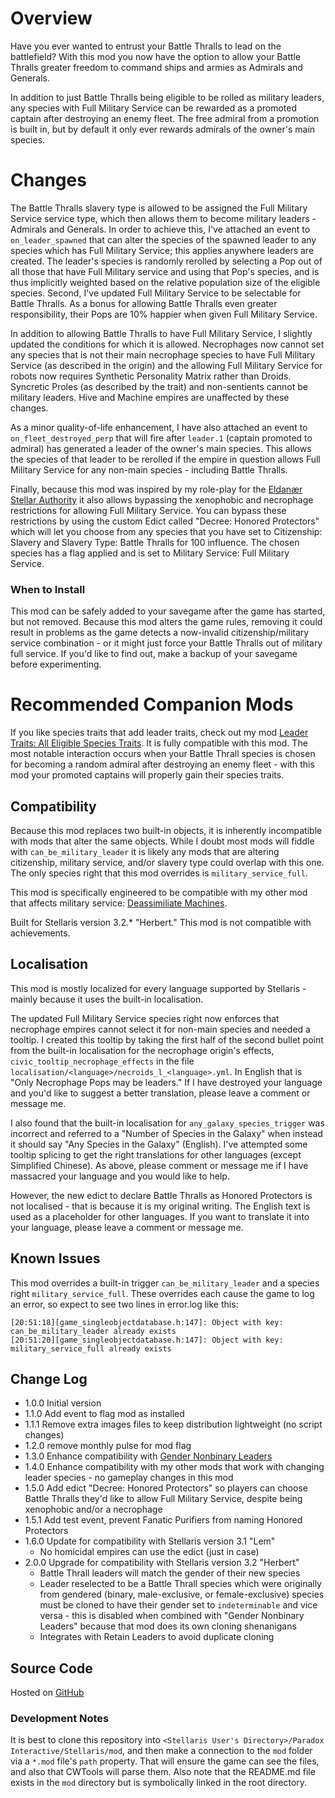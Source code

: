 # Overview

Have you ever wanted to entrust your Battle Thralls to lead on the battlefield? With this mod you now have the option to allow your Battle Thralls greater freedom to command ships and armies as Admirals and Generals.

In addition to just Battle Thralls being eligible to be rolled as military leaders, any species with Full Military Service can be rewarded as a promoted captain after destroying an enemy fleet.  The free admiral from a promotion is built in, but by default it only ever rewards admirals of the owner's main species.

# Changes

The Battle Thralls slavery type is allowed to be assigned the Full Military Service service type, which then allows them to become military leaders - Admirals and Generals.  In order to achieve this, I've attached an event to `on_leader_spawned` that can alter the species of the spawned leader to any species which has Full Military Service; this applies anywhere leaders are created.  The leader's species is randomly rerolled by selecting a Pop out of all those that have Full Military service and using that Pop's species, and is thus implicitly weighted based on the relative population size of the eligible species.  Second, I've updated Full Military Service to be selectable for Battle Thralls.  As a bonus for allowing Battle Thralls even greater responsibility, their Pops are 10% happier when given Full Military Service.

In addition to allowing Battle Thralls to have Full Military Service, I slightly updated the conditions for which it is allowed.  Necrophages now cannot set any species that is not their main necrophage species to have Full Military Service (as described in the origin) and the allowing Full Military Service for robots now requires Synthetic Personality Matrix rather than Droids.  Syncretic Proles (as described by the trait) and non-sentients cannot be military leaders.  Hive and Machine empires are unaffected by these changes.

As a minor quality-of-life enhancement, I have also attached an event to `on_fleet_destroyed_perp` that will fire after `leader.1` (captain promoted to admiral) has generated a leader of the owner's main species.  This allows the species of that leader to be rerolled if the empire in question allows Full Military Service for any non-main species - including Battle Thralls.

Finally, because this mod was inspired by my role-play for the [Eldanær Stellar Authority](https://steamcommunity.com/sharedfiles/filedetails/?id=2496360535) it also allows bypassing the xenophobic and necrophage restrictions for allowing Full Military Service.  You can bypass these restrictions by using the custom Edict called "Decree: Honored Protectors" which will let you choose from any species that you have set to Citizenship: Slavery and Slavery Type: Battle Thralls for 100 influence.  The chosen species has a flag applied and is set to Military Service: Full Military Service.

### When to Install

This mod can be safely added to your savegame after the game has started, but not removed.  Because this mod alters the game rules, removing it could result in problems as the game detects a now-invalid citizenship/military service combination - or it might just force your Battle Thralls out of military full service.  If you'd like to find out, make a backup of your savegame before experimenting.

# Recommended Companion Mods

If you like species traits that add leader traits, check out my mod [Leader Traits: All Eligible Species Traits](https://steamcommunity.com/sharedfiles/filedetails/?id=2499031295).  It is fully compatible with this mod.  The most notable interaction occurs when your Battle Thrall species is chosen for becoming a random admiral after destroying an enemy fleet - with this mod your promoted captains will properly gain their species traits.

## Compatibility

Because this mod replaces two built-in objects, it is inherently incompatible with mods that alter the same objects.  While I doubt most mods will fiddle with `can_be_military_leader` it is likely any mods that are altering citizenship, military service, and/or slavery type could overlap with this one.  The only species right that this mod overrides is `military_service_full`.

This mod is specifically engineered to be compatible with my other mod that affects military service: [Deassimiliate Machines](https://steamcommunity.com/sharedfiles/filedetails/?id=2553812372).

Built for Stellaris version 3.2.\* "Herbert."  This mod is not compatible with achievements.

## Localisation

This mod is mostly localized for every language supported by Stellaris - mainly because it uses the built-in localisation.

The updated Full Military Service species right now enforces that necrophage empires cannot select it for non-main species and needed a tooltip.  I created this tooltip by taking the first half of the second bullet point from the built-in localisation for the necrophage origin's effects, `civic_tooltip_necrophage_effects` in the file `localisation/<language>/necroids_l_<language>.yml`.  In English that is "Only Necrophage Pops may be leaders."  If I have destroyed your language and you'd like to suggest a better translation, please leave a comment or message me.

I also found that the built-in localisation for `any_galaxy_species_trigger` was incorrect and referred to a "Number of Species in the Galaxy" when instead it should say "Any Species in the Galaxy" (English).  I've attempted some tooltip splicing to get the right translations for other languages (except Simplified Chinese).  As above, please comment or message me if I have massacred your language and you would like to help.

However, the new edict to declare Battle Thralls as Honored Protectors is not localised - that is because it is my original writing.  The English text is used as a placeholder for other languages.  If you want to translate it into your language, please leave a comment or message me.

## Known Issues

This mod overrides a built-in trigger `can_be_military_leader` and a species right `military_service_full`.  These overrides each cause the game to log an error, so expect to see two lines in error.log like this:

```
[20:51:18][game_singleobjectdatabase.h:147]: Object with key: can_be_military_leader already exists
[20:51:20][game_singleobjectdatabase.h:147]: Object with key: military_service_full already exists
```

## Change Log

* 1.0.0 Initial version
* 1.1.0 Add event to flag mod as installed
* 1.1.1 Remove extra images files to keep distribution lightweight (no script changes)
* 1.2.0 remove monthly pulse for mod flag
* 1.3.0 Enhance compatibility with [Gender Nonbinary Leaders](https://steamcommunity.com/sharedfiles/filedetails/?id=2528614880)
* 1.4.0 Enhance compatibility with my other mods that work with changing leader species - no gameplay changes in this mod
* 1.5.0 Add edict "Decree: Honored Protectors" so players can choose Battle Thralls they'd like to allow Full Military Service, despite being xenophobic and/or a necrophage
* 1.5.1 Add test event, prevent Fanatic Purifiers from naming Honored Protectors
* 1.6.0 Update for compatibility with Stellaris version 3.1 "Lem"
    * No homicidal empires can use the edict (just in case)
* 2.0.0 Upgrade for compatibility with Stellaris version 3.2 "Herbert"
    * Battle Thrall leaders will match the gender of their new species
    * Leader reselected to be a Battle Thrall species which were originally from gendered (binary, male-exclusive, or female-exclusive) species must be cloned to have their gender set to `indeterminable` and vice versa - this is disabled when combined with "Gender Nonbinary Leaders" because that mod does its own cloning shenanigans
    * Integrates with Retain Leaders to avoid duplicate cloning

## Source Code

Hosted on [GitHub](https://github.com/corsairmarks/battle_thrall_military_leaders)

### Development Notes

It is best to clone this repository into `<Stellaris User's Directory>/Paradox Interactive/Stellaris/mod`, and then make a connection to the `mod` folder via a `*.mod` file's `path` property.  That will ensure the game can see the files, and also that CWTools will parse them.  Also note that the README.md file exists in the `mod` directory but is symbolically linked in the root directory.

